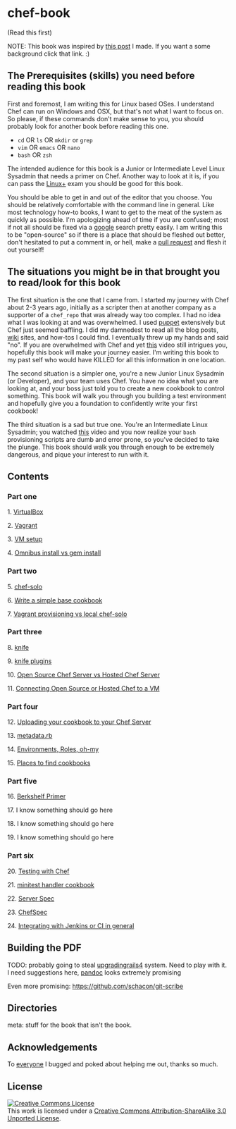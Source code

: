 # chef-book
(Read this first)

NOTE: This book was inspired by [this post](http://jjasghar.github.io/blog/2013/10/18/people-keep-asking-me-how-to-start-with-chef/) I made. If you want a some background click that link. :)

## The Prerequisites (skills) you need before reading this book
First and foremost, I am writing this for Linux based OSes. I understand Chef can run on Windows and OSX, but that's not what I want to focus on.
So please, if these commands don't make sense to you, you should probably look for another book before reading this one.

- `cd` OR `ls` OR `mkdir` or `grep`
- `vim` OR `emacs` OR `nano`
- `bash` OR `zsh`

The intended audience for this book is a Junior or Intermediate Level Linux Sysadmin that needs a primer on Chef. Another way to look at it is, if you can pass the [Linux+](http://certification.comptia.org/getCertified/certifications/linux.aspx) exam you should be good for this book.

You should be able to get in and out of the editor that you choose. You should be relatively comfortable with the command line in general.
Like most technology how-to books, I want to get to the meat of the system as quickly as possible. I'm apologizing ahead of time if you are confused; most if not all should be fixed via a [google](http://lmgtfy.com/) search pretty easily.
I am writing this to be "open-source" so if there is a place that should be fleshed out better, don't hesitated to put a comment in, or hell, make a [pull request](https://github.com/jjasghar/chef-book/pulls) and flesh it out yourself!

## The situations you might be in that brought you to read/look for this book
The first situation is the one that I came from.  I started my journey with Chef about 2-3 years ago, initially as a scripter then at another company as a supporter of a `chef_repo` that was already way too complex. I had no idea what I was looking at and was overwhelmed. I used [puppet](http://puppetlabs.com/) extensively but Chef just seemed baffling. I did my damnedest to read all the blog posts, [wiki](https://wiki.opscode.com/display/chef/Home) sites, and how-tos I could find. I eventually threw up my hands and said "no". If you are overwhelmed with Chef and yet [this](http://www.youtube.com/watch?v=UpHKVkLDBtU) video still intrigues you, hopefully this book will make your journey easier. I'm writing this book to my past self who would have KILLED for all this information in one location.

The second situation is a simpler one, you're a new Junior Linux Sysadmin (or Developer), and your team uses Chef. You have no idea what you are looking at, and your boss just told you to create a new cookbook to control something. This book will walk you through you building a test environment and hopefully give you a foundation to confidently write your first cookbook!

The third situation is a sad but true one. You're an Intermediate Linux Sysadmin; you watched [this](http://www.youtube.com/watch?v=UpHKVkLDBtU) video and you now realize your `bash` provisioning scripts are dumb and error prone, so you've decided to take the plunge. This book should walk you through enough to be extremely dangerous, and pique your interest to run with it.

## Contents

### Part one

1\. [VirtualBox](part1/01-virtualbox.md)

2\. [Vagrant](part1/02-vagrant.md)

3\. [VM setup](part1/03-vm-setup.md)

4\. [Omnibus install vs gem install](part1/04-omnibus-install-vs-gem-install.md)

### Part two

5\. [chef-solo](part2/05-chef-solo.md)

6\. [Write a simple base cookbook](part2/06-write-simple-base-cookbook.md)

7\. [Vagrant provisioning vs local chef-solo](part2/07-vagrant-provisioning-vs-local-chef-solo.md)

### Part three

8\. [knife](part3/08-knife.md)

9\. [knife plugins](part3/09-knife-plugins.md)

10\. [Open Source Chef Server vs Hosted Chef Server](part3/10-opensource-vs-hosted-chefserver.md)

11\. [Connecting Open Source or Hosted Chef to a VM](part3/11-connecting-node-to-chef-server.md)

### Part four

12\. [Uploading your cookbook to your Chef Server](part4/12-uploading-running-chef-client.md)

13\. [metadata.rb](part4/13-metadata.rb-primer.md)

14\. [Environments, Roles, oh-my](part4/14-environments-roles-oh-my.md)

15\. [Places to find cookbooks](part4/15-places-to-find-cookbooks.md)

### Part five

16\. [Berkshelf Primer](part5/16-berkshelf-primer.md)

17\. I know something should go here

18\. I know something should go here

19\. I know something should go here

### Part six

20\. [Testing with Chef](part6/20-testing-with-chef.md)

21\. [minitest handler cookbook](part6/21-minitest-handler.md)

22\. [Server Spec](part6/22-serverspec.md)

23\. [ChefSpec](part6/23-chefspec.md)

24\. [Integrating with Jenkins or CI in general](part6/24-integrating-with-jenkin-ci.md)


## Building the PDF
TODO: probably going to steal [upgradingrails4](https://github.com/alindeman/upgradingtorails4) system. Need to play with it.
I need suggestions here, [pandoc](http://johnmacfarlane.net/pandoc/installing.html) looks extremely promising

Even more promising: https://github.com/schacon/git-scribe

## Directories
meta: stuff for the book that isn't the book.

## Acknowledgements
To [everyone](meta/acknowledgements.md) I bugged and poked about helping me out, thanks so much.

## License
<a rel="license" href="http://creativecommons.org/licenses/by-sa/3.0/deed.en_US"><img alt="Creative Commons License" style="border-width:0" src="http://i.creativecommons.org/l/by-sa/3.0/88x31.png" /></a><br />This work is licensed under a <a rel="license" href="http://creativecommons.org/licenses/by-sa/3.0/deed.en_US">Creative Commons Attribution-ShareAlike 3.0 Unported License</a>.

